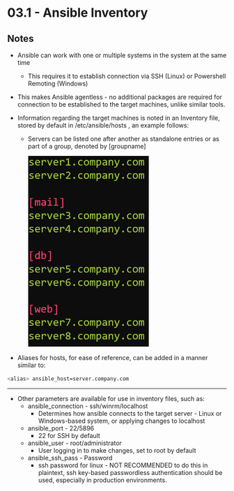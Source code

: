 # 03.1 - Ansible Inventory

## Notes

- Ansible can work with one or multiple systems in the system at the same time
  - This requires it to establish connection via SSH (Linux) or Powershell Remoting (Windows)
- This makes Ansible agentless - no additional packages are required for connection to be established to the target machines, unlike similar tools.
- Information regarding the target machines is noted in an Inventory file, stored by default in /etc/ansible/hosts , an example follows:
  - Servers can be listed one after another as standalone entries or as part of a group, denoted by [groupname]

    ![Ansible Inventory Example](images/inventory_group_example.png)

- Aliases for hosts, for ease of reference, can be added in a manner similar to:

```bash
<alias> ansible_host=server.company.com
```

---

- Other parameters are available for use in inventory files, such as:
  - ansible_connection - ssh/winrm/localhost
    - Determines how ansible connects to the target server - Linux or Windows-based system, or applying changes to localhost
  - ansible_port - 22/5896
    - 22 for SSH by default
  - ansible_user - root/administrator
    - User logging in to make changes, set to root by default
  - ansible_ssh_pass - Password
    - ssh password for linux - NOT RECOMMENDED to do this in plaintext, ssh key-based passwordless authentication should be used, especially in production environments.
